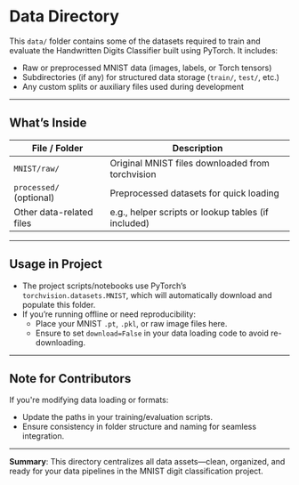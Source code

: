 # Data Directory

This `data/` folder contains some of the datasets required to train and evaluate the Handwritten Digits Classifier built using PyTorch. It includes:

- Raw or preprocessed MNIST data (images, labels, or Torch tensors)
- Subdirectories (if any) for structured data storage (`train/`, `test/`, etc.)
- Any custom splits or auxiliary files used during development

---

##  What’s Inside

| File / Folder         | Description                                           |
|-----------------------|-------------------------------------------------------|
| `MNIST/raw/`          | Original MNIST files downloaded from torchvision      |
| `processed/` (optional) | Preprocessed datasets for quick loading               |
| Other data-related files | e.g., helper scripts or lookup tables (if included) |

---

##  Usage in Project

- The project scripts/notebooks use PyTorch’s `torchvision.datasets.MNIST`, which will automatically download and populate this folder.
- If you’re running offline or need reproducibility:
  - Place your MNIST `.pt`, `.pkl`, or raw image files here.
  - Ensure to set `download=False` in your data loading code to avoid re-downloading.

---

##  Note for Contributors

If you're modifying data loading or formats:
- Update the paths in your training/evaluation scripts.
- Ensure consistency in folder structure and naming for seamless integration.

---

**Summary**: This directory centralizes all data assets—clean, organized, and ready for your data pipelines in the MNIST digit classification project.

